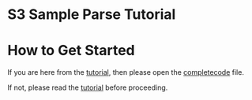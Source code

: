 # S3 Sample Parse Tutorial

# How to Get Started

If you are here from the [tutorial](https://community.bitquery.io/t/how-to-access-blockchain-data-from-aws-s3/1456?u=divya), then please open the [completecode](https://github.com/bitquery/S3-Sample-Parse-Tutorial/blob/main/completecode.py) file.

If not, please read the [tutorial](https://community.bitquery.io/t/how-to-access-blockchain-data-from-aws-s3/1456?u=divya) before proceeding.


